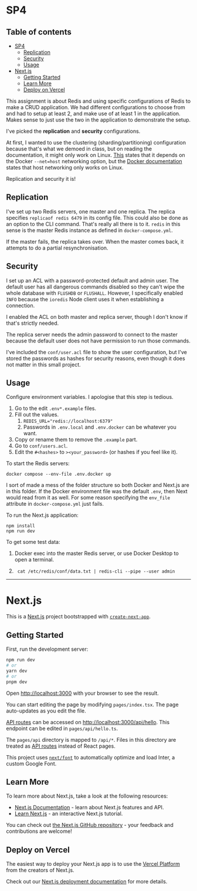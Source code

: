 # SP4
## Table of contents
- [SP4](#sp4)
  - [Replication](#replication)
  - [Security](#security)
  - [Usage](#usage)
- [Next.js](#nextjs)
  - [Getting Started](#getting-started)
  - [Learn More](#learn-more)
  - [Deploy on Vercel](#deploy-on-vercel)

This assignment is about Redis and using specific configurations of Redis to make a CRUD application. We had different configurations to choose from and had to setup at least 2, and make use of at least 1 in the application. Makes sense to just use the two in the application to demonstrate the setup.

I've picked the **replication** and **security** configurations.

At first, I wanted to use the clustering (sharding/partitioning) configuration because that's what we demoed in class, but on reading the documentation, it might only work on Linux. [This](https://redis.io/docs/management/scaling/#redis-cluster-and-docker) states that it depends on the Docker `--net=host` networking option, but the [Docker documentation](https://docs.docker.com/network/host/) states that host networking only works on Linux.

Replication and security it is!

## Replication
I've set up two Redis servers, one master and one replica. The replica specifies `replicaof redis 6479` in its config file. This could also be done as an option to the CLI command. That's really all there is to it. `redis` in this sense is the master Redis instance as defined in `docker-compose.yml`.

If the master fails, the replica takes over. When the master comes back, it attempts to do a partial resynchronisation.

## Security
I set up an ACL with a password-protected default and admin user. The default user has all dangerous commands disabled so they can't wipe the whole database with `FLUSHDB` or `FLUSHALL`. However, I specifically enabled `INFO` because the `ioredis` Node client uses it when establishing a connection.

I enabled the ACL on both master and replica server, though I don't know if that's strictly needed.

The replica server needs the admin password to connect to the master because the default user does not have permission to run those commands.

I've included the `conf/user.acl` file to show the user configuration, but I've stored the passwords as hashes for security reasons, even though it does not matter in this small project.

## Usage
Configure environment variables. I apologise that this step is tedious.
1. Go to the edit `.env*.example` files.
2. Fill out the values.
   1. `REDIS_URL="redis://localhost:6379"`
   2. Passwords in `.env.local` and `.env.docker` can be whatever you want.
3. Copy or rename them to remove the `.example` part.
4. Go to `conf/users.acl`.
5. Edit the `#<hashes>` to `><your_password>` (or hashes if you feel like it).

To start the Redis servers:
```shell
docker compose --env-file .env.docker up
```

I sort of made a mess of the folder structure so both Docker and Next.js are in this folder. If the Docker environment file was the default `.env`, then Next would read from it as well. For some reason specifying the `env_file` attribute in `docker-compose.yml` just fails.

To run the Next.js application:
```shell
npm install
npm run dev
```

To get some test data:
1. Docker exec into the master Redis server, or use Docker Desktop to open a terminal.
2. ```shell
    cat /etc/redis/conf/data.txt | redis-cli --pipe --user admin
    ```
***
# Next.js
This is a [Next.js](https://nextjs.org/) project bootstrapped with [`create-next-app`](https://github.com/vercel/next.js/tree/canary/packages/create-next-app).

## Getting Started

First, run the development server:

```bash
npm run dev
# or
yarn dev
# or
pnpm dev
```

Open [http://localhost:3000](http://localhost:3000) with your browser to see the result.

You can start editing the page by modifying `pages/index.tsx`. The page auto-updates as you edit the file.

[API routes](https://nextjs.org/docs/api-routes/introduction) can be accessed on [http://localhost:3000/api/hello](http://localhost:3000/api/hello). This endpoint can be edited in `pages/api/hello.ts`.

The `pages/api` directory is mapped to `/api/*`. Files in this directory are treated as [API routes](https://nextjs.org/docs/api-routes/introduction) instead of React pages.

This project uses [`next/font`](https://nextjs.org/docs/basic-features/font-optimization) to automatically optimize and load Inter, a custom Google Font.

## Learn More

To learn more about Next.js, take a look at the following resources:

- [Next.js Documentation](https://nextjs.org/docs) - learn about Next.js features and API.
- [Learn Next.js](https://nextjs.org/learn) - an interactive Next.js tutorial.

You can check out [the Next.js GitHub repository](https://github.com/vercel/next.js/) - your feedback and contributions are welcome!

## Deploy on Vercel

The easiest way to deploy your Next.js app is to use the [Vercel Platform](https://vercel.com/new?utm_medium=default-template&filter=next.js&utm_source=create-next-app&utm_campaign=create-next-app-readme) from the creators of Next.js.

Check out our [Next.js deployment documentation](https://nextjs.org/docs/deployment) for more details.
